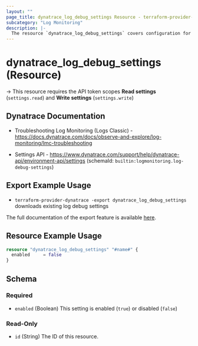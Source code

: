 ```yaml
---
layout: ""
page_title: dynatrace_log_debug_settings Resource - terraform-provider-dynatrace"
subcategory: "Log Monitoring"
description: |-
  The resource `dynatrace_log_debug_settings` covers configuration for log debug settings
---
```


# dynatrace_log_debug_settings (Resource)

-> This resource requires the API token scopes **Read settings** (`settings.read`) and **Write settings** (`settings.write`)

## Dynatrace Documentation

- Troubleshooting Log Monitoring (Logs Classic) - https://docs.dynatrace.com/docs/observe-and-explore/log-monitoring/lmc-troubleshooting

- Settings API - https://www.dynatrace.com/support/help/dynatrace-api/environment-api/settings (schemaId: `builtin:logmonitoring.log-debug-settings`)

## Export Example Usage

- `terraform-provider-dynatrace -export dynatrace_log_debug_settings` downloads existing log debug settings

The full documentation of the export feature is available [here](https://dt-url.net/h203qmc).

## Resource Example Usage

```terraform
resource "dynatrace_log_debug_settings" "#name#" {
  enabled     = false
}
```

<!-- schema generated by tfplugindocs -->
## Schema

### Required

- `enabled` (Boolean) This setting is enabled (`true`) or disabled (`false`)

### Read-Only

- `id` (String) The ID of this resource.
 
